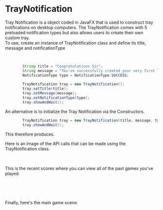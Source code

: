 # TrayNotification

<p align="center">

Tray Notification is a object coded in JavaFX that is used to construct tray notifications on desktop computers. The TrayNotification comes with 5 preloaded notification types but also allows users to create their own custom tray.
<br>
To use, create an instance of TrayNotification class and define its title, message and notificationType
<br>
<br>
<p>

```java

        String title = "Congratulations Sir";
        String message = "You've successfully created your very first Tray Notification";
        NotificationType type = NotificationType.SUCCESS;
        
        TrayNotification tray = new TrayNotification();
        tray.setTitle(title);
        tray.setMessage(message);
        tray.setNotificationType(type);
        tray.showAndWait();
```

An alternative is to initialize the Tray Notification via the Constructors.

```java
        TrayNotification tray = new TrayNotification(title, message, type);
        tray.showAndWait();
```

This therefore produces.




Here is an image of the API calls that can be made using the TrayNotification class.
<br>
<br>
<img src = ""/>
<br>
<br>

This is the recent scores where you can view all of the past games you've played.

<br>
<br>
<img src = ""/>
<br>
<br>


Finally, here's the main game scene.

<br>
<br>
<img src = ""/>
<br>
<br>

</p>
